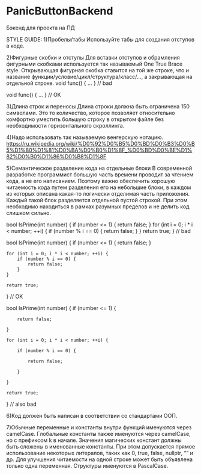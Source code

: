 # PanicButtonBackend
Бэкенд для проекта на ПД


STYLE GUIDE:
1)Пробелы/табы
  Используйте табы для создания отступов в коде.
  
2)Фигурные скобки и отступы
  Для вставки отступов и обрамления фигурными скобками используется так называемый One True Brace style. Открывающая фигурная скобка ставится на той же строке, что и название функции/условие/цикл/структура/класс/…,   а закрывающая на отдельной строке.
  void func()
  {
      ...
  } // bad
  
  void func() {
      ...
  } // OK
  
3)Длина строк и переносы
  Длина строки должна быть ограничена 150 символами. Это то количество, которое позволяет относительно комфортно уместить большую строку в открытом файле без необходимости горизонтального скроллинга.
  
4)Надо использовать так называемую венгерскую нотацию. https://ru.wikipedia.org/wiki/%D0%92%D0%B5%D0%BD%D0%B3%D0%B5%D1%80%D1%81%D0%BA%D0%B0%D1%8F_%D0%BD%D0%BE%D1%82%D0%B0%D1%86%D0%B8%D1%8F

5)Семантическое разделение кода на отдельные блоки
В современной разработке программист большую часть времени проводит за чтением кода, а не его написанием. Поэтому важно обеспечить хорошую читаемость кода путем разделения его на небольшие блоки, в каждом из которых описана какая-то логически отделимая часть приложения. Каждый такой блок разделяется отдельной пустой строкой. При этом необходимо находиться в рамках разумных пределов и не делить код слишком сильно.

bool IsPrime(int number) {
    if (number <= 1) {
        return false;
    }
    for (int i = 0; i * i < number; ++i) {
        if (number % i == 0) {
            return false;
        }
    }
    return true;
} // bad

bool IsPrime(int number) {
    if (number <= 1) {
        return false;
    }

    for (int i = 0; i * i < number; ++i) {
        if (number % i == 0) {
            return false;
        }
    }

    return true;
} // OK

bool IsPrime(int number) {
    if (number <= 1) {

        return false;

    }

    for (int i = 0; i * i < number; ++i) {

        if (number % i == 0) {

            return false;

        }

    }

    return true;
} // also bad

6)Код должен быть написан в соответствии со стандартами ООП.

7)Обычные переменные и константы внутри функций именуются через camelCase. Глобальные константы также именуются через camelCase, но с префиксом k в начале. Значения магических констант должны быть сложены в именованные константы. При этом допускается прямое использование некоторых литералов, таких как 0, true, false, nullptr, “” и др. Для улучшения читаемости на одной строке может быть объявлена только одна переменная. Структуры именуются в PascalCase.
